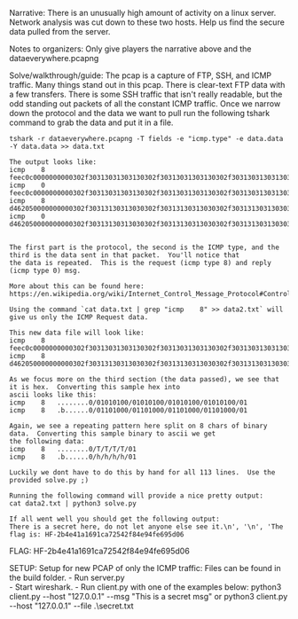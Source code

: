 Narrative:
    There is an unusually high amount of activity on a linux server.  Network analysis was cut down to 
    these two hosts. Help us find the secure data pulled from the server.

Notes to organizers:
    Only give players the narrative above and the dataeverywhere.pcapng

Solve/walkthrough/guide: 
    The pcap is a capture of FTP, SSH, and ICMP traffic. 
    Many things stand out in this pcap.  There is clear-text FTP data with a few transfers.  There is some SSH traffic that isn't
    really readable, but the odd standing out packets of all the constant ICMP traffic.
    Once we narrow down the protocol and the data we want to pull run the following tshark command to grab the data and put it in a file.

    tshark -r dataeverywhere.pcapng -T fields -e "icmp.type" -e data.data -Y data.data >> data.txt

    The output looks like:
    icmp	8	feec0c0000000000302f30313031303130302f30313031303130302f30313031303130302f30313031303130302f3031
    icmp	0	feec0c0000000000302f30313031303130302f30313031303130302f30313031303130302f30313031303130302f3031
    icmp	8	d462050000000000302f30313130313030302f30313130313030302f30313130313030302f30313130313030302f3031
    icmp	0	d462050000000000302f30313130313030302f30313130313030302f30313130313030302f30313130313030302f3031        


    The first part is the protocol, the second is the ICMP type, and the third is the data sent in that packet.  You'll notice that
    the data is repeated.  This is the request (icmp type 8) and reply (icmp type 0) msg.
    
    More about this can be found here: https://en.wikipedia.org/wiki/Internet_Control_Message_Protocol#Control_messages

    Using the command `cat data.txt | grep "icmp    8" >> data2.txt` will give us only the ICMP Request data.
    
    This new data file will look like:
    icmp	8	feec0c0000000000302f30313031303130302f30313031303130302f30313031303130302f30313031303130302f3031
    icmp	8	d462050000000000302f30313130313030302f30313130313030302f30313130313030302f30313130313030302f3031

    As we focus more on the third section (the data passed), we see that it is hex.  Converting this sample hex into 
    ascii looks like this:
    icmp	8	........0/01010100/01010100/01010100/01010100/01
    icmp	8	.b......0/01101000/01101000/01101000/01101000/01

    Again, we see a repeating pattern here split on 8 chars of binary data.  Converting this sample binary to ascii we get
    the following data:
    icmp	8	........0/T/T/T/T/01
    icmp	8	.b......0/h/h/h/h/01

    Luckily we dont have to do this by hand for all 113 lines.  Use the provided solve.py ;)

    Running the following command will provide a nice pretty output:
    cat data2.txt | python3 solve.py

    If all went well you should get the following output:
    There is a secret here, do not let anyone else see it.\n', '\n', 'The flag is: HF-2b4e41a1691ca72542f84e94fe695d06



FLAG:
    HF-2b4e41a1691ca72542f84e94fe695d06


SETUP:
    Setup for new PCAP of only the ICMP traffic:
    Files can be found in the build folder.
    - Run server.py  
    - Start wireshark. 
    - Run client.py with one of the examples below:
                python3 client.py --host "127.0.0.1" --msg "This is a secret msg"
                                or
                python3 client.py --host "127.0.0.1" --file .\secret.txt

